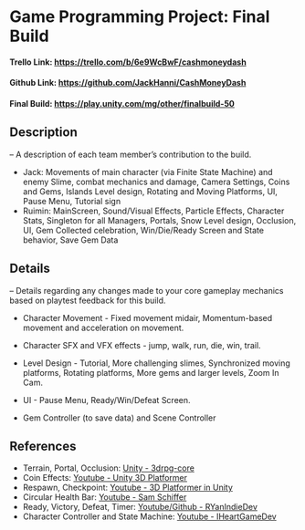 # Game Programming Project: Final Build
#### Trello Link: https://trello.com/b/6e9WcBwF/cashmoneydash 
#### Github Link: https://github.com/JackHanni/CashMoneyDash 
#### Final Build: https://play.unity.com/mg/other/finalbuild-50


## Description 
– A description of each team member’s contribution to the build.
* Jack: Movements of main character (via Finite State Machine) and enemy Slime, combat mechanics and damage, Camera Settings, Coins and Gems, Islands Level design, Rotating and Moving Platforms, UI, Pause Menu, Tutorial sign
* Ruimin: MainScreen, Sound/Visual Effects, Particle Effects, Character Stats, Singleton for all Managers, Portals, Snow Level design, Occlusion, UI, Gem Collected celebration, Win/Die/Ready Screen and State behavior, Save Gem Data

## Details 
– Details regarding any changes made to your core gameplay mechanics based on playtest feedback for this build.

* Character Movement - Fixed movement midair, Momentum-based movement and acceleration on movement.

* Character SFX and VFX effects - jump, walk, run, die, win, trail. 

* Level Design - Tutorial, More challenging slimes, Synchronized moving platforms, Rotating platforms, More gems and larger levels, Zoom In Cam. 

* UI - Pause Menu, Ready/Win/Defeat Screen.

* Gem Controller (to save data) and Scene Controller


## References
- Terrain, Portal, Occlusion: [Unity - 3drpg-core](https://learn.u3d.cn/tutorial/3drpg-core)
- Coin Effects: [Youtube - Unity 3D Platformer](https://www.youtube.com/playlist?list=PLiyfvmtjWC_V_H-VMGGAZi7n5E0gyhc37)
- Respawn, Checkpoint: [Youtube - 3D Platformer in Unity](https://www.youtube.com/watch?v=MxEgXOWBNFA&list=PLkp23zg4CAMV8fcsUYX1EwihX7WXhFH6N&index=20)
- Circular Health Bar: [Youtube - Sam Schiffer](https://www.youtube.com/watch?v=V5h2ClMUguQ)
- Ready, Victory, Defeat, Timer: [Youtube/Github - RYanIndieDev](https://github.com/RYanXuDev/PlatformerControllerTutorial)
- Character Controller and State Machine: [Youtube - IHeartGameDev](https://youtube.com/playlist?list=PLwyUzJb_FNeQrIxCEjj5AMPwawsw5beAy&si=gIcM2GG25uy952Xj)
